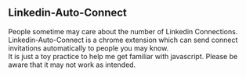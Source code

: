 ## Linkedin-Auto-Connect
People sometime may care about the number of Linkedin Connections. Linkedin-Auto-Connect is a chrome extension which can  send connect invitations automatically to people you may know.   
It is just a toy practice to help me get familiar with javascript. Please be aware that it may not work as intended. 


